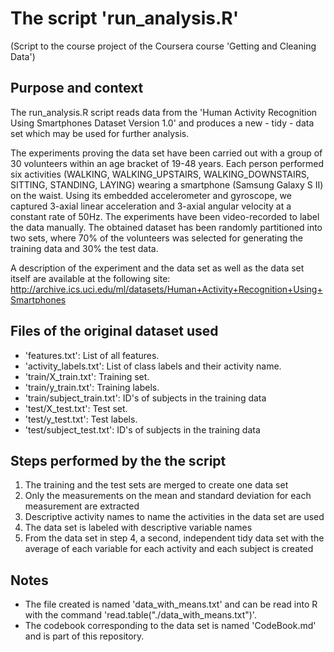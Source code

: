 # The script 'run_analysis.R'
(Script to the course project of the Coursera course 'Getting and Cleaning Data') 

## Purpose and context
The run_analysis.R script reads data from the 'Human Activity Recognition Using Smartphones Dataset Version 1.0' and produces a new - tidy - data set which may be used for further analysis.

The experiments proving the data set have been carried out with a group of 30 volunteers within an age bracket of 19-48 years. Each person performed six activities (WALKING, WALKING_UPSTAIRS, WALKING_DOWNSTAIRS, SITTING, STANDING, LAYING) wearing a smartphone (Samsung Galaxy S II) on the waist. Using its embedded accelerometer and gyroscope, we captured 3-axial linear acceleration and 3-axial angular velocity at a constant rate of 50Hz. The experiments have been video-recorded to label the data manually. The obtained dataset has been randomly partitioned into two sets, where 70% of the volunteers was selected for generating the training data and 30% the test data. 

A description of the experiment and the data set as well as the data set itself are available at the following site: 
http://archive.ics.uci.edu/ml/datasets/Human+Activity+Recognition+Using+Smartphones

## Files of the original dataset used
- 'features.txt': List of all features.
- 'activity_labels.txt': List of class labels and their activity name.
- 'train/X_train.txt': Training set.
- 'train/y_train.txt': Training labels.
- 'train/subject_train.txt': ID's of subjects in the training data
- 'test/X_test.txt': Test set.
- 'test/y_test.txt': Test labels.
- 'test/subject_test.txt': ID's of subjects in the training data

## Steps performed by the the script 
1. The training and the test sets are merged to create one data set
2. Only the measurements on the mean and standard deviation for each measurement are extracted 
3. Descriptive activity names to name the activities in the data set are used
4. The data set is labeled with descriptive variable names 
5. From the data set in step 4, a second, independent tidy data set with the average of each variable for each activity and each subject is created

## Notes 
- The file created is named 'data_with_means.txt' and can be read into R with the command 'read.table("./data_with_means.txt")'.
- The codebook corresponding to the data set is named 'CodeBook.md' and is part of this repository.
